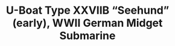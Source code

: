 ---
layout: product
title: "U-Boat Type XXVIIB “Seehund” (early), WWII German Midget Submarine"
price: "TBA" 
desc: "N/A"
img_path: "/assets/img/ICM S.006.webp"
brand: "N/A"
available: false
special_offer: false
new: false
soon: false
cat: "010000"
subcat: "013600"
subsubcat: "0N/A"
sifra: "ICM S.006"
popular: false
---